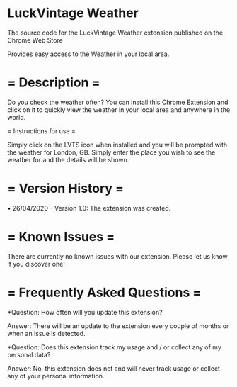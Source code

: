 # LuckVintage Weather
The source code for the LuckVintage Weather extension published on the Chrome Web Store

Provides easy access to the Weather in your local area.

# = Description = 

Do you check the weather often? You can install this Chrome Extension and click on it to quickly view the weather in your local area and anywhere in the world.

= Instructions for use = 

Simply click on the LVTS icon when installed and you will be prompted with the weather for London, GB. Simply enter the place you wish to see the weather for and the details will be shown.

# = Version History = 

• 26/04/2020 – Version 1.0: The extension was created.

# = Known Issues = 

There are currently no known issues with our extension. Please let us know if you discover one!

# = Frequently Asked Questions = 

*Question: How often will you update this extension?

Answer: There will be an update to the extension every couple of months or when an issue is detected.

*Question: Does this extension track my usage and / or collect any of my personal data?

Answer: No, this extension does not and will never track usage or collect any of your personal information.
